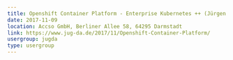 ```yaml
---
title: Openshift Container Platform - Enterprise Kubernetes ++ (Jürgen Hoffmann)
date: 2017-11-09
location: Accso GmbH, Berliner Allee 58, 64295 Darmstadt
link: https://www.jug-da.de/2017/11/Openshift-Container-Platform/
usergroup: jugda
type: usergroup
---
```

